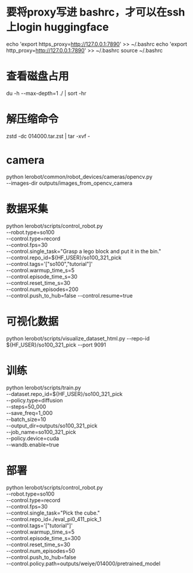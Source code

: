 
# 要将proxy写进 bashrc，才可以在ssh上login huggingface
echo 'export https_proxy=http://127.0.0.1:7890' >> ~/.bashrc
echo 'export http_proxy=http://127.0.0.1:7890' >> ~/.bashrc
source ~/.bashrc

# 查看磁盘占用
du -h --max-depth=1 ./ | sort -hr
# 解压缩命令
zstd -dc 014000.tar.zst | tar -xvf -  

# camera
python lerobot/common/robot_devices/cameras/opencv.py \
    --images-dir outputs/images_from_opencv_camera

# 数据采集
python lerobot/scripts/control_robot.py \
  --robot.type=so100 \
  --control.type=record \
  --control.fps=30 \
  --control.single_task="Grasp a lego block and put it in the bin." \
  --control.repo_id=${HF_USER}/so100_321_pick \
  --control.tags='["so100","tutorial"]' \
  --control.warmup_time_s=5 \
  --control.episode_time_s=30 \
  --control.reset_time_s=30 \
  --control.num_episodes=200 \
  --control.push_to_hub=false
  --control.resume=true

# 可视化数据
python lerobot/scripts/visualize_dataset_html.py --repo-id ${HF_USER}/so100_321_pick --port 9091

# 训练
python lerobot/scripts/train.py \
  --dataset.repo_id=${HF_USER}/so100_321_pick \
  --policy.type=diffusion \
  --steps=50_000 \
  --save_freq=1_000 \
  --batch_size=10 \
  --output_dir=outputs/so100_321_pick \
  --job_name=so100_321_pick \
  --policy.device=cuda \
  --wandb.enable=true

# 部署
python lerobot/scripts/control_robot.py \
  --robot.type=so100 \
  --control.type=record \
  --control.fps=30 \
  --control.single_task="Pick the cube." \
  --control.repo_id=./eval_pi0_411_pick_1 \
  --control.tags='["tutorial"]' \
  --control.warmup_time_s=5 \
  --control.episode_time_s=300 \
  --control.reset_time_s=30 \
  --control.num_episodes=50 \
  --control.push_to_hub=false \
  --control.policy.path=outputs/weiye/014000/pretrained_model
